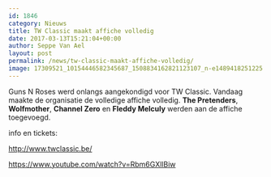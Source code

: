 ```yaml
---
id: 1846
category: Nieuws
title: TW Classic maakt affiche volledig
date: 2017-03-13T15:21:04+00:00
author: Seppe Van Ael
layout: post
permalink: /news/tw-classic-maakt-affiche-volledig/
image: 17309521_10154446582345687_1508834162821123107_n-e1489418251225.jpg
---
```

Guns N Roses werd onlangs aangekondigd voor TW Classic. Vandaag maakte de organisatie de volledige affiche volledig. **The Pretenders**, **Wolfmother**, **Channel Zero** en **Fleddy Melculy** werden aan de affiche toegevoegd.

info en tickets:

http://www.twclassic.be/

<https://www.youtube.com/watch?v=Rbm6GXllBiw>
